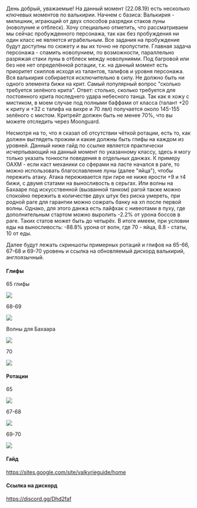 
День добрый, уважаемые! На данный момент (22.08.19) есть несколько ключевых моментов по валькирии. Начнем с базиса:
Валькирия - милишник, играющий от двух способов разрядки стаков луны (новолуние и отблеск). Хочу специально отметить, что рассматриваем мы сейчас пробужденного персонажа, так как без пробуждения ни один класс не является играбельным. Все задания на пробуждение будут доступны по сюжету и вы их точно не пропустите. 
Главная задача персонажа - спамить новолунием, по возможности, параллельно разряжая стаки луны в отблеск между новолуниями. Под багровой или без нее нет определённой ротации, т.к. на данный момент есть приоритет скиллов исходя из талантов, талифов и уровня персонажа. 
Вся валькирия собирается исключительно в силу. Не должно быть ни одного элемента бижи на крит. Самый популярный вопрос "сколько требуется зелёного крита". Ответ: столько, сколько требуется для постоянного крита последнего удара небесного танца. Так как я хожу с мистиком, в моем случае под полными баффами от класса (талант +20 к криту и +32 с талифа на вихре и 70 лвл) получается около 145-155 зелёного с мистом. Критрейт должен быть не менее 70%, что вы можете отследить через Moonguard.

Несмотря на то, что я сказал об отсутствии чёткой ротации, есть то, как должен выглядеть прожим и какие должны быть глифы на каждом из уровней. Данный ниже гайд по ссылке является практически исчерпывающий на данный момент по указанному классу, здесь я могу только указать тонкости поведения в отдельных данжах. К примеру ОАХМ - если каст механики со сферами на ласте начался в раге, то можно использовать благославление луны (далее "яйца"), чтобы пережить атаку. Атака переживается при гире не ниже ярости +9 и т4 бижи, с двумя статами на выносливость в серьгах. Или волны на Бахааре под искусственной (вызванной танком) рагой также можно спокойно пережить в количестве двух штук без риска умереть, при родной раге для гарантии можно сожрать банку на хп после первой волны. Однако, для этого данжа есть лайфхак с нивеотами в пуху, где дополнительным стартом можно выролить -2.2% от урона боссов в раге. Таких статов может быть до четырёх. В итоге имеем, при условии еды на выносливость: -88.8% урона от волн, где 70 - яйца, 8.8 - статы, 10 от еды. 

Далее будут лежать скриншоты примерных ротаций и глифов на 65-66, 67-68 и 69-70 уровень и ссылка на обновляемый дискорд валькирий, англоязычный.

#### **Глифы**

65 глифы

<img src="https://media.discordapp.net/attachments/613821828540006429/614020052173324288/65.png " />

68-69

<img src="https://media.discordapp.net/attachments/613821828540006429/614020223867158528/69.png " />

Волны для Бахаара

<img src="https://media.discordapp.net/attachments/613821828540006429/614020302384398345/waves.png " />

70

<img src="https://media.discordapp.net/attachments/613821828540006429/614020404859764738/minmax70.png " />

#### **Ротации**

65

<img src="https://media.discordapp.net/attachments/613821828540006429/614020517363449856/65-1.png?width=344&height=676 " />

67-68

<img src="https://media.discordapp.net/attachments/613821828540006429/614020561701568522/67-68.png " />

69-70

<img src="https://media.discordapp.net/attachments/613821828540006429/614020624477585418/70rotation.png?width=345&height=677 " />

#### **Гайд**

https://sites.google.com/site/valkyrieguide/home

#### **Ссылка на дискорд**
https://discord.gg/Dhd2faf

